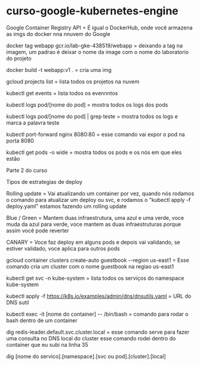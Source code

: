 # curso-google-kubernetes-engine
 
Google Container Registry API = É igual o DockerHub, onde você armazena as imgs do docker nna nnuvem do Google

docker tag webapp gcr.io/lab-gke-438519/webapp = deixando a tag na imagem, um padrao é deixar o nome da image com o nome do laboratorio do projeto 

docker build -t webapp:v1 . = cria uma img 

 gcloud projects list = lista todos os projetos na nuvem 


 kubectl get events = lista todos os evennntos


 kubectl logs pod/[nome do pod] = mostra todos os logs dos pods

 kubectl logs pod/[nome do pod] | grep teste = mostra todos os logs e marca a palavra teste

 kubectl port-forward nginx 8080:80 = esse comando vai expor o pod na porta 8080

 kubectl get pods -o wide = mostra todos os pods e os nós em que eles estão 






Parte 2 do curso

Tipos de estrategias de deploy 

Rolling update = Vai atualizando um container por vez, quando nós rodamos o comando para atualizar um deploy ou svc, e rodamos o "kubectl apply -f deploy.yaml" estamos fazendo um rolling update

Blue / Green = Mantem duas infraestrutura, uma azul e uma verde, voce muda da azul para verde, voce mantem as duas infraestruturas porque assim você pode reverter

CANARY = Voce faz deploy em alguns pods e depois vai validando, se estiver validado, voce aplica para outros pods


gcloud container clusters create-auto guestbook --region us-east1  = Esse comando cria um cluster com o nome guestbook na regiao us-east1



kubectl get svc -n kube-system = lista todos os serviços do namespace kube-system 

kubectl apply -f https://k8s.io/examples/admin/dns/dnsutils.yaml = URL do DNS sutil


kubectl exec -it [nome do container] -- /bin/bash = comando para rodar o bash dentro de um container



dig redis-leader.default.svc.cluster.local = esse comando serve para fazer uma consulta no DNS local do cluster esse comando rodei dentro do container que eu subi na linha 35

dig [nome do servico].[namespace].[svc ou pod].[cluster].[local]

    



